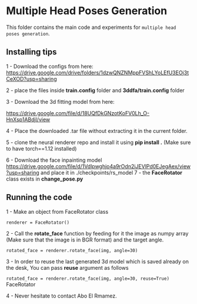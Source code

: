 # Multiple Head Poses Generation

This folder contains the main code and experiments for `multiple head poses generation`.

## Installing tips

1 - Download the configs from here: https://drive.google.com/drive/folders/1dzwQNZNMppFVShLYoLEfU3EOj3tCeXOD?usp=sharing

2 - place the files inside **train.config** folder and **3ddfa/train.config** folder

3 - Download the 3d fitting model from here: 

https://drive.google.com/file/d/18UQfDkGNzotKoFV0Lh_O-HnXsp1ABdjl/view

4 - Place the downloaded .tar file without extracting it in the current folder.

5 - clone the neural renderer repo and install it using **pip install .** (Make sure to have torch==1.12 installed)

6 - Download the face inpainting model https://drive.google.com/file/d/1Vdlpwghjo4a9rOdn2iJEVlPd0EJegAex/view?usp=sharing and place it in ./checkpoints/rs_model
7 - the **FaceRotator** class exists in **change_pose.py**


## Running the code

1 - Make an object from FaceRotator class

``` renderer = FaceRotator() ```

2 - Call the **rotate_face** function by feeding for it the image as numpy array (Make sure that the image is in BGR format) and the target angle.

```rotated_face = renderer.rotate_face(img, angle=30)```

3 - In order to reuse the last generated 3d model which is saved already on the desk, You can pass **reuse** argument as follows

```rotated_face = renderer.rotate_face(img, angle=30, reuse=True)```
FaceRotator

4 - Never hesitate to contact Abo El Rmamez.
